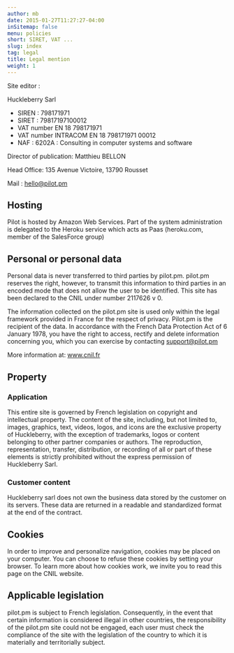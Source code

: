 ```yaml
---
author: mb
date: 2015-01-27T11:27:27-04:00
inSitemap: false
menu: policies
short: SIRET, VAT ...
slug: index
tag: legal
title: Legal mention
weight: 1
---
```


Site editor : 

Huckleberry Sarl

- SIREN : 798171971
- SIRET : 79817197100012
- VAT number EN 18 798171971
- VAT number INTRACOM EN 18 798171971 00012
- NAF : 6202A : Consulting in computer systems and software

Director of publication: Matthieu BELLON

Head Office: 135 Avenue Victoire, 13790 Rousset

Mail : hello@pilot.pm

## Hosting
Pilot is hosted by Amazon Web Services. Part of the system administration is delegated to the Heroku service which acts as Paas (heroku.com, member of the SalesForce group)

## Personal or personal data

Personal data is never transferred to third parties by pilot.pm. pilot.pm reserves the right, however, to transmit this information to third parties in an encoded mode that does not allow the user to be identified.
This site has been declared to the CNIL under number 2117626 v 0.

The information collected on the pilot.pm site is used only within the legal framework provided in France for the respect of privacy. Pilot.pm is the recipient of the data. In accordance with the French Data Protection Act of 6 January 1978, you have the right to access, rectify and delete information concerning you, which you can exercise by contacting support@pilot.pm

More information at: www.cnil.fr

## Property
### Application
This entire site is governed by French legislation on copyright and intellectual property. The content of the site, including, but not limited to, images, graphics, text, videos, logos, and icons are the exclusive property of Huckleberry, with the exception of trademarks, logos or content belonging to other partner companies or authors.
The reproduction, representation, transfer, distribution, or recording of all or part of these elements is strictly prohibited without the express permission of Huckleberry Sarl.
### Customer content
Huckleberry sarl does not own the business data stored by the customer on its servers. These data are returned in a readable and standardized format at the end of the contract.

## Cookies
In order to improve and personalize navigation, cookies may be placed on your computer. You can choose to refuse these cookies by setting your browser. To learn more about how cookies work, we invite you to read this page on the CNIL website.

## Applicable legislation
pilot.pm is subject to French legislation. Consequently, in the event that certain information is considered illegal in other countries, the responsibility of the pilot.pm site could not be engaged, each user must check the compliance of the site with the legislation of the country to which it is materially and territorially subject.

